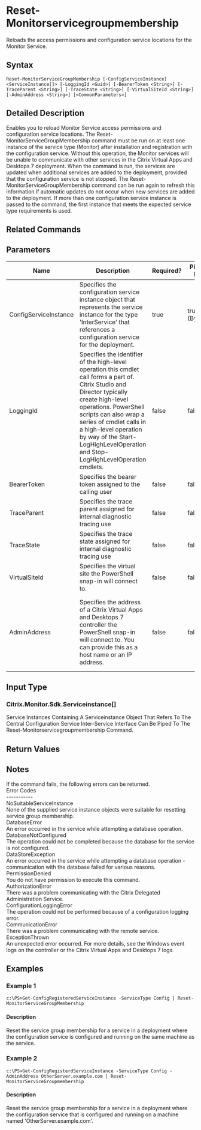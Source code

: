 ﻿
# Reset-Monitorservicegroupmembership
Reloads the access permissions and configuration service locations for the Monitor Service.
## Syntax

```
Reset-MonitorServiceGroupMembership [-ConfigServiceInstance] <ServiceInstance[]> [-LoggingId <Guid>] [-BearerToken <String>] [-TraceParent <String>] [-TraceState <String>] [-VirtualSiteId <String>] [-AdminAddress <String>] [<CommonParameters>]
```

## Detailed Description
Enables you to reload Monitor Service access permissions and configuration service locations.  The Reset-MonitorServiceGroupMembership command must be run on at least one instance of the service type (Monitor) after installation and registration with the configuration service.  Without this operation, the Monitor services will be unable to communicate with other services in the Citrix Virtual Apps and Desktops 7 deployment.  When the command is run, the services are updated when additional services are added to the deployment, provided that the configuration service is not stopped.  The Reset-MonitorServiceGroupMembership command can be run again to refresh this information if automatic updates do not occur when new services are added to the deployment.  If more than one configuration service instance is passed to the command, the first instance that meets the expected service type requirements is used.


## Related Commands

## Parameters
| Name   | Description | Required? | Pipeline Input | Default Value |
| --- | --- | --- | --- | --- |
| ConfigServiceInstance | Specifies the configuration service instance object that represents the service instance for the type 'InterService' that references a configuration service for the deployment. | true | true (ByValue) |  |
| LoggingId | Specifies the identifier of the high-level operation this cmdlet call forms a part of. Citrix Studio and Director typically create high-level operations. PowerShell scripts can also wrap a series of cmdlet calls in a high-level operation by way of the Start-LogHighLevelOperation and Stop-LogHighLevelOperation cmdlets. | false | false |  |
| BearerToken | Specifies the bearer token assigned to the calling user | false | false |  |
| TraceParent | Specifies the trace parent assigned for internal diagnostic tracing use | false | false |  |
| TraceState | Specifies the trace state assigned for internal diagnostic tracing use | false | false |  |
| VirtualSiteId | Specifies the virtual site the PowerShell snap-in will connect to. | false | false |  |
| AdminAddress | Specifies the address of a Citrix Virtual Apps and Desktops 7 controller the PowerShell snap-in will connect to. You can provide this as a host name or an IP address. | false | false | Localhost. Once a value is provided by any cmdlet, this value becomes the default. |

## Input Type

### Citrix.Monitor.Sdk.Serviceinstance\[\]  
Service Instances Containing A Serviceinstance Object That Refers To The Central Configuration Service Inter-Service Interface Can Be Piped To The Reset-Monitorservicegroupmembership Command.

## Return Values

### 

## Notes
If the command fails, the following errors can be returned.  
    Error Codes  
    -----------  
    NoSuitableServiceInstance  
        None of the supplied service instance objects were suitable for resetting service group membership.  
    DatabaseError  
        An error occurred in the service while attempting a database operation.  
    DatabaseNotConfigured  
        The operation could not be completed because the database for the service is not configured.  
    DataStoreException  
        An error occurred in the service while attempting a database operation - communication with the database failed for various reasons.  
    PermissionDenied  
        You do not have permission to execute this command.  
    AuthorizationError  
        There was a problem communicating with the Citrix Delegated Administration Service.  
    ConfigurationLoggingError  
        The operation could not be performed because of a configuration logging error.  
    CommunicationError  
        There was a problem communicating with the remote service.  
    ExceptionThrown  
        An unexpected error occurred.  For more details, see the Windows event logs on the controller or the Citrix Virtual Apps and Desktops 7 logs.
## Examples

### Example 1

```
c:\PS>Get-ConfigRegisteredServiceInstance -ServiceType Config | Reset-MonitorServiceGroupMembership
```

#### Description
Reset the service group membership for a service in a deployment where the configuration service is configured and running on the same machine as the service.
### Example 2

```
c:\PS>Get-ConfigRegisterdServiceInstance -ServiceType Config -AdminAddress OtherServer.example.com | Reset-MonitorServiceGroupmembership
```

#### Description
Reset the service group membership for a service in a deployment where the configuration service that is configured and running on a machine named 'OtherServer.example.com'.
